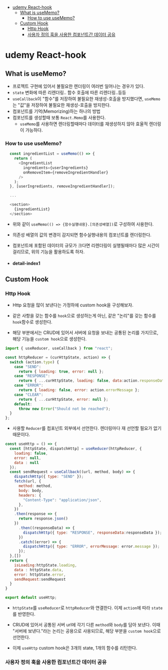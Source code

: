 - [udemy React-hook](#udemy-react-hook)
  - [What is useMemo?](#what-is-usememo)
    - [How to use useMemo?](#how-to-use-usememo)
  - [Custom Hook](#custom-hook)
    - [Http Hook](#http-hook)
    - [사용자 정의 훅을 사용한 컴포넌트간 데이터 공유](#사용자-정의-훅을-사용한-컴포넌트간-데이터-공유)
# udemy React-hook

## What is useMemo?

- 프로젝트 구현에 있어서 불필요한 렌더링이 여러번 일어나는 경우가 있다.
- `state` 변화에 따른 리렌더링.. 함수 호출에 따른 리렌더링..등등
- `useCallback`이 "함수"를 저장하여 불필요한 재생성-호출을 방지했다면, `useMemo`는 "값"을 저장하여 불필요한 재생성-호출을 방지한다.
- 컴포넌트를 기억(Memorizing)하는 하나의 방법
- 컴포넌트를 생성할때 보통 `React.Memo`를 사용한다.
  - `useMemo`를 사용하면 렌더링할때마다 데이터를 재생성하지 않아 효울적 렌더링이 가능하다.

### How to use useMemo?

```javascript
  const ingredientList = useMemo(() => {
    return (
      <IngredientList
        ingredients={userIngredients}
        onRemoveItem={removeIngredientHandler}
      />
    );
  }, [userIngredients, removeIngredientHandler]);

  ...

  <section>
    {ingredientList}
  </section>
```

- 위와 같이 `useMemo(() => {함수실행내용}.[의존성배열])`로 구성하여 사용한다.

- 의존성 배열의 값의 변경이 감지되면 함수실행내용의 컴포넌트를 렌더링한다.

- 컴포넌트에 포함된 데이터의 규모가 크다면 리렌더링이 실행될때마다 많은 시간이 걸리므로, 위의 기능을 활용하도록 하자.

- #### detail-index1

## Custom Hook

### Http Hook

- Http 요청을 많이 보낸다는 가정하에 custom hook을 구성해보자.

- 같은 사항을 갖는 함수를 `hook`으로 생성하는게 아닌, 같은 "논리"를 갖는 함수를 `hook`함수로 생성한다.

- 해당 부분에서는 CRUD에 있어서 서버에 요청을 보내는 공통된 논리를 가지므로, 해당 기능을 `custom hook`으로 생성한다.

```javascript
import { useReducer, useCallback } from "react";

const httpReducer = (curHttpState, action) => {
  switch (action.type) {
    case "SEND":
      return { loading: true, error: null };
    case "RESPONSE":
      return { ...curHttpState, loading: false, data:action.responseData }; // 분해 구조에서, 같은 이름의 인자는 덮어씌여짐
    case "ERROR":
      return { loading: false, error: action.errorMessage };
    case "CLEAR":
      return { ...curHttpState, error: null };
    default:
      throw new Error("Should not be reached");
  }
};
```

- 사용할 `Reducer`를 컴포넌트 외부에서 선언한다. 렌더링마다 재 선언할 필요가 없기때문이다.

```javascript
const useHttp = () => {
  const [httpState, dispatchHttp] = useReducer(httpReducer, {
    loading: false,
    error: null,
    data : null
  });
  const sendRequest = useCallback((url, method, body) => {
    dispatchHttp({ type: "SEND" });
    fetch(url, {
      method: method,
      body: body,
      headers: {
        "Content-Type": "application/json",
      },
    })
    .then(response => {
      return response.json()
    })
      .then((responseData) => {
        dispatchHttp({ type: "RESPONSE", responseData:responseData });
      })
      .catch((error) => {
        dispatchHttp({ type: "ERROR", errorMessage: error.message });
      });
  },[])
  return {
    isLoading:httpState.loading,
    data : httpState.data,
    error: httpState.error,
    sendRequest:sendRequest
  }
}

export default useHttp;
```

- `httpState`를 `useReducer`로 `httpReducer`와 연결한다. 이제 `action`에 따라 `state`를 반영한다.

- CRUD에 있어서 공통된 서버 url에 각기 다른 `method`와 `body`를 담아 보낸다. 이때 "서버에 보낸다."라는 논리는 공용으로 사용되므로, 해당 부분을 `custom hook`으로 선언한다.

- 이제 `useHttp` custom hook은 3개의 state, 1개의 함수를 리턴한다.

### 사용자 정의 훅을 사용한 컴포넌트간 데이터 공유
